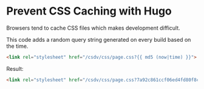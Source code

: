 # Prevent CSS Caching with Hugo

Browsers tend to cache CSS files which makes development difficult.

This code adds a random query string generated on every build based on the time.

```html
<link rel="stylesheet" href="/csdv/css/page.css?{{ md5 (now|time) }}">
```

Result:
```html
<link rel="stylesheet" href="/csdv/css/page.css?7a92c861ccf06ed4fd80f8c234f2309c">
```
